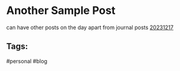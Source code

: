 # Another Sample Post
can have other posts on the day apart from journal posts [20231217](20231217.md)

## Tags:
#personal #blog

